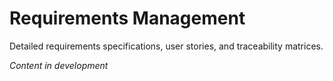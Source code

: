 # Requirements Management

Detailed requirements specifications, user stories, and traceability matrices.

*Content in development*
